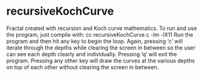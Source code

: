 # recursiveKochCurve
 Fractal created with recursion and Koch curve mathematics. 
To run and use the program, just compile with:
cc recursiveKochCurve.c -lm -lX11
Run the program and then hit any key to begin the loop. Again, pressing ‘c’ will iterate through the depths while clearing the screen in between so the user can see each depth clearly and individually. Pressing ‘q’ will exit the program. Pressing any other key will draw the curves at the various depths on top of each other without clearing the screen in between.